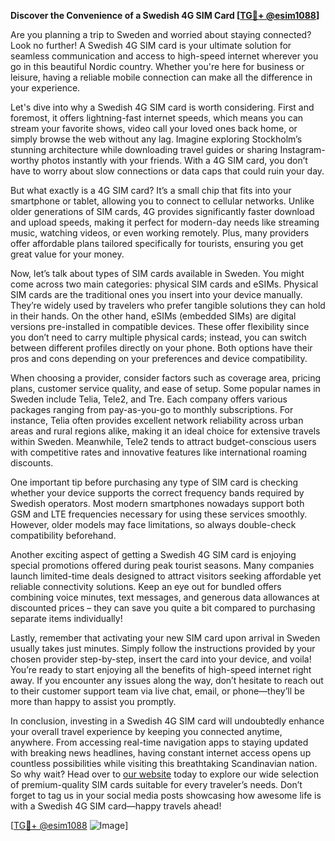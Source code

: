 **Discover the Convenience of a Swedish 4G SIM Card [[TG💪+ @esim1088](https://t.me/s/esim1088)]**

Are you planning a trip to Sweden and worried about staying connected? Look no further! A Swedish 4G SIM card is your ultimate solution for seamless communication and access to high-speed internet wherever you go in this beautiful Nordic country. Whether you're here for business or leisure, having a reliable mobile connection can make all the difference in your experience.

Let's dive into why a Swedish 4G SIM card is worth considering. First and foremost, it offers lightning-fast internet speeds, which means you can stream your favorite shows, video call your loved ones back home, or simply browse the web without any lag. Imagine exploring Stockholm’s stunning architecture while downloading travel guides or sharing Instagram-worthy photos instantly with your friends. With a 4G SIM card, you don’t have to worry about slow connections or data caps that could ruin your day.

But what exactly is a 4G SIM card? It’s a small chip that fits into your smartphone or tablet, allowing you to connect to cellular networks. Unlike older generations of SIM cards, 4G provides significantly faster download and upload speeds, making it perfect for modern-day needs like streaming music, watching videos, or even working remotely. Plus, many providers offer affordable plans tailored specifically for tourists, ensuring you get great value for your money.

Now, let’s talk about types of SIM cards available in Sweden. You might come across two main categories: physical SIM cards and eSIMs. Physical SIM cards are the traditional ones you insert into your device manually. They’re widely used by travelers who prefer tangible solutions they can hold in their hands. On the other hand, eSIMs (embedded SIMs) are digital versions pre-installed in compatible devices. These offer flexibility since you don’t need to carry multiple physical cards; instead, you can switch between different profiles directly on your phone. Both options have their pros and cons depending on your preferences and device compatibility.

When choosing a provider, consider factors such as coverage area, pricing plans, customer service quality, and ease of setup. Some popular names in Sweden include Telia, Tele2, and Tre. Each company offers various packages ranging from pay-as-you-go to monthly subscriptions. For instance, Telia often provides excellent network reliability across urban areas and rural regions alike, making it an ideal choice for extensive travels within Sweden. Meanwhile, Tele2 tends to attract budget-conscious users with competitive rates and innovative features like international roaming discounts.

One important tip before purchasing any type of SIM card is checking whether your device supports the correct frequency bands required by Swedish operators. Most modern smartphones nowadays support both GSM and LTE frequencies necessary for using these services smoothly. However, older models may face limitations, so always double-check compatibility beforehand.

Another exciting aspect of getting a Swedish 4G SIM card is enjoying special promotions offered during peak tourist seasons. Many companies launch limited-time deals designed to attract visitors seeking affordable yet reliable connectivity solutions. Keep an eye out for bundled offers combining voice minutes, text messages, and generous data allowances at discounted prices – they can save you quite a bit compared to purchasing separate items individually!

Lastly, remember that activating your new SIM card upon arrival in Sweden usually takes just minutes. Simply follow the instructions provided by your chosen provider step-by-step, insert the card into your device, and voila! You’re ready to start enjoying all the benefits of high-speed internet right away. If you encounter any issues along the way, don’t hesitate to reach out to their customer support team via live chat, email, or phone—they’ll be more than happy to assist you promptly.

In conclusion, investing in a Swedish 4G SIM card will undoubtedly enhance your overall travel experience by keeping you connected anytime, anywhere. From accessing real-time navigation apps to staying updated with breaking news headlines, having constant internet access opens up countless possibilities while visiting this breathtaking Scandinavian nation. So why wait? Head over to [our website](https://example.com) today to explore our wide selection of premium-quality SIM cards suitable for every traveler’s needs. Don’t forget to tag us in your social media posts showcasing how awesome life is with a Swedish 4G SIM card—happy travels ahead! 

[[TG💪+ @esim1088](https://t.me/s/esim1088) ![Image](https://i.postimg.cc/Y0z9fWf4/image.png)]
